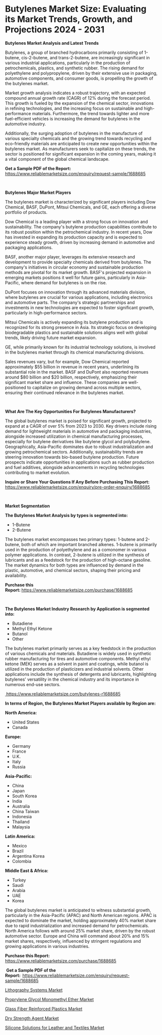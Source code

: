 <p><h1>Butylenes Market Size: Evaluating its Market Trends, Growth, and Projections 2024 - 2031</h1></p><p><strong>Butylenes Market Analysis and Latest Trends</strong></p>
<p><p>Butylenes, a group of branched hydrocarbons primarily consisting of 1-butene, cis-2-butene, and trans-2-butene, are increasingly significant in various industrial applications, particularly in the production of petrochemicals, plastics, and synthetic rubber. The rising demand for polyethylene and polypropylene, driven by their extensive use in packaging, automotive components, and consumer goods, is propelling the growth of the butylenes market. </p><p>Market growth analysis indicates a robust trajectory, with an expected compound annual growth rate (CAGR) of 12% during the forecast period. This growth is fueled by the expansion of the chemical sector, innovations in refining technologies, and the increasing focus on sustainable and high-performance materials. Furthermore, the trend towards lighter and more fuel-efficient vehicles is increasing the demand for butylenes in the automotive industry.</p><p>Additionally, the surging adoption of butylenes in the manufacture of various specialty chemicals and the growing trend towards recycling and eco-friendly materials are anticipated to create new opportunities within the butylenes market. As manufacturers seek to capitalize on these trends, the sector is positioned for significant expansion in the coming years, making it a vital component of the global chemical landscape.</p></p>
<p><strong>Get a Sample PDF of the Report:&nbsp;</strong> <a href="https://www.reliablemarketsize.com/enquiry/request-sample/1688685?utm_campaign=1133&utm_medium=2&utm_source=Github&utm_content=ia&utm_term=17102024&utm_id=butylenes">https://www.reliablemarketsize.com/enquiry/request-sample/1688685</a></p>
<p>&nbsp;</p>
<p><strong>Butylenes Major Market Players</strong></p>
<p><p>The butylenes market is characterized by significant players including Dow Chemical, BASF, DuPont, Mitsui Chemicals, and GE, each offering a diverse portfolio of products. </p><p>Dow Chemical is a leading player with a strong focus on innovation and sustainability. The company's butylene production capabilities contribute to its robust position within the petrochemical industry. In recent years, Dow has invested in expanding its production capacity and is expected to experience steady growth, driven by increasing demand in automotive and packaging applications.</p><p>BASF, another major player, leverages its extensive research and development to provide specialty chemicals derived from butylenes. The company's initiatives in circular economy and sustainable production methods are pivotal for its market growth. BASF's projected expansion in emerging markets positions it well for future gains, particularly in Asia-Pacific, where demand for butylenes is on the rise.</p><p>DuPont focuses on innovation through its advanced materials division, where butylenes are crucial for various applications, including electronics and automotive parts. The company's strategic partnerships and investments in new technologies are expected to foster significant growth, particularly in high-performance sectors.</p><p>Mitsui Chemicals is actively expanding its butylene production and is recognized for its strong presence in Asia. Its strategic focus on developing biodegradable plastics and sustainable solutions aligns well with global trends, likely driving future market expansion.</p><p>GE, while primarily known for its industrial technology solutions, is involved in the butylenes market through its chemical manufacturing divisions.</p><p>Sales revenues vary, but for example, Dow Chemical reported approximately $55 billion in revenue in recent years, underlining its substantial role in the market. BASF and DuPont also reported revenues around $80 billion and $20 billion, respectively, emphasizing their significant market share and influence. These companies are well-positioned to capitalize on growing demand across multiple sectors, ensuring their continued relevance in the butylenes market.</p></p>
<p>&nbsp;</p>
<p><strong>What Are The Key Opportunities For Butylenes Manufacturers?</strong></p>
<p><p>The global butylenes market is poised for significant growth, projected to expand at a CAGR of over 5% from 2023 to 2030. Key drivers include rising demand for lightweight materials in automotive and packaging industries, alongside increased utilization in chemical manufacturing processes, especially for butylene derivatives like butylene glycol and polybutylene. Geographically, Asia-Pacific dominates due to robust industrialization and growing petrochemical sectors. Additionally, sustainability trends are steering innovation towards bio-based butylene production. Future prospects indicate opportunities in applications such as rubber production and fuel additives, alongside advancements in recycling technologies contributing to market evolution.</p></p>
<p><strong>Inquire or Share Your Questions If Any Before Purchasing This Report:</strong> <a href="https://www.reliablemarketsize.com/enquiry/pre-order-enquiry/1688685?utm_campaign=1133&utm_medium=2&utm_source=Github&utm_content=ia&utm_term=17102024&utm_id=butylenes">https://www.reliablemarketsize.com/enquiry/pre-order-enquiry/1688685</a></p>
<p>&nbsp;</p>
<p><strong>Market Segmentation</strong></p>
<p><strong>The Butylenes Market Analysis by types is segmented into:</strong></p>
<p><ul><li>1-Butene</li><li>2-Butene</li></ul></p>
<p><p>The butylenes market encompasses two primary types: 1-butene and 2-butene, both of which are important branched alkenes. 1-butene is primarily used in the production of polyethylene and as a comonomer in various polymer applications. In contrast, 2-butene is utilized in the synthesis of lubricants and as a feedstock for the production of high-octane gasoline. The market dynamics for both types are influenced by demand in the plastic, automotive, and chemical sectors, shaping their pricing and availability.</p></p>
<p><strong>Purchase this Report:&nbsp;</strong><a href="https://www.reliablemarketsize.com/purchase/1688685?utm_campaign=1133&utm_medium=2&utm_source=Github&utm_content=ia&utm_term=17102024&utm_id=butylenes">https://www.reliablemarketsize.com/purchase/1688685</a></p>
<p>&nbsp;</p>
<p><strong>The Butylenes Market Industry Research by Application is segmented into:</strong></p>
<p><ul><li>Butadiene</li><li>Methyl Ethyl Ketone</li><li>Butanol</li><li>Other</li></ul></p>
<p><p>The butylenes market primarily serves as a key feedstock in the production of various chemicals and materials. Butadiene is widely used in synthetic rubber manufacturing for tires and automotive components. Methyl ethyl ketone (MEK) serves as a solvent in paint and coatings, while butanol is utilized in the production of plasticizers and industrial solvents. Other applications include the synthesis of detergents and lubricants, highlighting butylenes' versatility in the chemical industry and its importance in numerous end-use sectors.</p></p>
<p><a href="https://www.reliablemarketsize.com/butylenes-r1688685?utm_campaign=1133&utm_medium=2&utm_source=Github&utm_content=ia&utm_term=17102024&utm_id=butylenes">&nbsp;https://www.reliablemarketsize.com/butylenes-r1688685</a></p>
<p><strong>In terms of Region, the Butylenes Market Players available by Region are:</strong></p>
<p>
    <p> <strong> North America: </strong>
        <ul>
            <li>United States</li>
            <li>Canada</li>
        </ul>
        </p> 
    <p> <strong> Europe: </strong>
        <ul>
            <li>Germany</li>
            <li>France</li>
            <li>U.K.</li>
            <li>Italy</li>
            <li>Russia</li>
        </ul>
        </p> 
    <p> <strong> Asia-Pacific: </strong>
        <ul>
            <li>China</li>
            <li>Japan</li>
            <li>South Korea</li>
            <li>India</li>
            <li>Australia</li>
            <li>China Taiwan</li>
            <li>Indonesia</li>
            <li>Thailand</li>
            <li>Malaysia</li>
        </ul>
        </p> 
    <p> <strong> Latin America: </strong>
        <ul>
            <li>Mexico</li>
            <li>Brazil</li>
            <li>Argentina Korea</li>
            <li>Colombia</li>
        </ul>
        </p> 
    <p> <strong> Middle East & Africa: </strong>
        <ul>
            <li>Turkey</li>
            <li>Saudi</li>
            <li>Arabia</li>
            <li>UAE</li>
            <li>Korea</li>
        </ul>
    </p>
    </p>
<p><p>The global butylenes market is anticipated to witness substantial growth, particularly in the Asia-Pacific (APAC) and North American regions. APAC is expected to dominate the market, holding approximately 40% market share due to rapid industrialization and increased demand for petrochemicals. North America follows with around 25% market share, driven by the robust automotive sector. Europe and China will command about 20% and 15% market shares, respectively, influenced by stringent regulations and growing applications in various industries.</p></p>
<p><strong>Purchase this Report: </strong><a href="https://www.reliablemarketsize.com/purchase/1688685?utm_campaign=1133&utm_medium=2&utm_source=Github&utm_content=ia&utm_term=17102024&utm_id=butylenes">https://www.reliablemarketsize.com/purchase/1688685</a></p>
<p>&nbsp;<strong>Get a Sample PDF of the Report:&nbsp;&nbsp;</strong><a href="https://www.reliablemarketsize.com/enquiry/request-sample/1688685?utm_campaign=1133&utm_medium=2&utm_source=Github&utm_content=ia&utm_term=17102024&utm_id=butylenes">https://www.reliablemarketsize.com/enquiry/request-sample/1688685</a></p>
<p><strong></strong></p>
<p><p><a href="https://issuu.com/reportprime-2/docs/lithography-systems-market-size-203_13ac862d84fe52?utm_campaign=1133&utm_medium=2&utm_source=Github&utm_content=ia&utm_term=17102024&utm_id=butylenes">Lithography Systems Market</a></p><p><a href="https://github.com/maegansw4/Market-Research-Report-List-1/blob/main/proprylene-glycol-monomethyl-ether-market.md?utm_campaign=1133&utm_medium=2&utm_source=Github&utm_content=ia&utm_term=17102024&utm_id=butylenes">Proprylene Glycol Monomethyl Ether Market</a></p><p><a href="https://www.linkedin.com/pulse/global-glass-fiber-reinforced-plastics-market-focus-product-i258c?utm_campaign=1133&utm_medium=2&utm_source=Github&utm_content=ia&utm_term=17102024&utm_id=butylenes">Glass Fiber Reinforced Plastics Market</a></p><p><a href="https://www.linkedin.com/pulse/dry-strength-agent-market-dynamics-application-types-emerging-v9nuc?utm_campaign=1133&utm_medium=2&utm_source=Github&utm_content=ia&utm_term=17102024&utm_id=butylenes">Dry Strength Agent Market</a></p><p><a href="https://github.com/carmelinarqcpk/Market-Research-Report-List-1/blob/main/silicone-solutions-for-leather-and-textiles-market.md?utm_campaign=1133&utm_medium=2&utm_source=Github&utm_content=ia&utm_term=17102024&utm_id=butylenes">Silicone Solutions for Leather and Textiles Market</a></p></p>